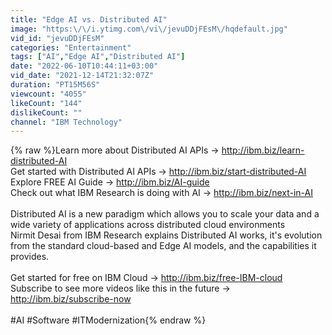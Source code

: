 ```yaml
---
title: "Edge AI vs. Distributed AI"
image: "https:\/\/i.ytimg.com\/vi\/jevuDDjFEsM\/hqdefault.jpg"
vid_id: "jevuDDjFEsM"
categories: "Entertainment"
tags: ["AI","Edge AI","Distributed AI"]
date: "2022-06-10T10:44:11+03:00"
vid_date: "2021-12-14T21:32:07Z"
duration: "PT15M56S"
viewcount: "4055"
likeCount: "144"
dislikeCount: ""
channel: "IBM Technology"
---
```

{% raw %}Learn more about Distributed AI APIs → <a rel="nofollow" target="blank" href="http://ibm.biz/learn-distributed-AI">http://ibm.biz/learn-distributed-AI</a><br />Get started with Distributed AI APIs → <a rel="nofollow" target="blank" href="http://ibm.biz/start-distributed-AI">http://ibm.biz/start-distributed-AI</a> <br />Explore FREE AI Guide → <a rel="nofollow" target="blank" href="http://ibm.biz/AI-guide">http://ibm.biz/AI-guide</a> <br />Check out what IBM Research is doing with AI → <a rel="nofollow" target="blank" href="http://ibm.biz/next-in-AI">http://ibm.biz/next-in-AI</a><br /><br />Distributed AI is a new paradigm which allows you to scale your data and a wide variety of applications across distributed cloud environments<br />Nirmit Desai from IBM Research explains Distributed AI works, it's evolution from the standard cloud-based and Edge AI models, and the capabilities it provides.<br /><br />Get started for free on IBM Cloud → <a rel="nofollow" target="blank" href="http://ibm.biz/free-IBM-cloud">http://ibm.biz/free-IBM-cloud</a><br />Subscribe to see more videos like this in the future → <a rel="nofollow" target="blank" href="http://ibm.biz/subscribe-now">http://ibm.biz/subscribe-now</a><br /><br />#AI #Software #ITModernization{% endraw %}
